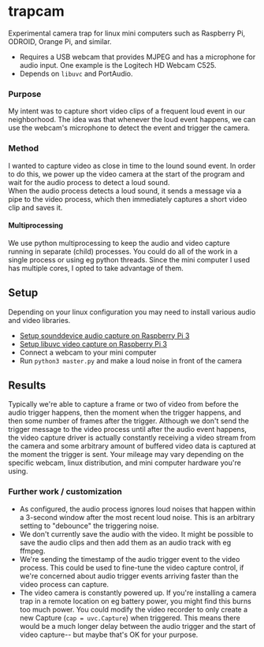 # trapcam

Experimental camera trap for linux mini computers such as Raspberry Pi, ODROID, Orange Pi, and similar.

- Requires a USB webcam that provides MJPEG and has a microphone for audio input. One example is the Logitech HD Webcam C525.
- Depends on `libuvc` and PortAudio.  

### Purpose

My intent was to capture short video clips of a frequent loud event in our neighborhood.
The idea was that whenever the loud event happens, we can use the webcam's microphone to detect
the event and trigger the camera.

### Method

I wanted to capture video as close in time to the lound sound event.
In order to do this, we power up the video camera at the start of the program and wait for
the audio process to detect a loud sound.  
When the audio process detects a loud sound, it sends a message via a pipe to the video process,
which then immediately captures a short video clip and saves it.  

#### Multiprocessing

We use python multiprocessing to keep the audio and video capture running in separate (child) processes.
You could do all of the work in a single process or using eg python threads.
Since the mini computer I used has multiple cores, I opted to take advantage of them. 


## Setup

Depending on your linux configuration you may need to install various audio and video libraries.

- [Setup sounddevice audio capture on Raspberry Pi 3](https://gist.github.com/tstellanova/11ef60480552e2c5660af8e9e14410c8)
- [Setup libuvc video capture on Raspberry Pi 3](https://gist.github.com/tstellanova/1bd93b82f9f9fbc57c7c503a54514d6d)
- Connect a webcam to your mini computer
- Run `python3 master.py` and make a loud noise in front of the camera

## Results

Typically we're able to capture a frame or two of video from before the audio trigger happens, 
then the moment when the trigger happens,
and then some number of frames after the trigger. 
Although we don't send the trigger message to the video process until after the audio event happens,
the video capture driver is actually constantly receiving a video stream from the camera 
and some arbitrary amount of buffered video data is captured at the moment the trigger is sent. 
Your mileage may vary depending on the specific webcam, linux distribution, and mini computer hardware you're using. 

### Further work / customization

- As configured, the audio process ignores loud noises that happen within a 3-second window after the most recent loud noise. This is an arbitrary setting to "debounce" the triggering noise. 
- We don't currently save the audio with the video. It might be possible to save the audio clips and then add them as an audio track with eg ffmpeg.
- We're sending the timestamp of the audio trigger event to the video process. This could be used to fine-tune the video capture control, if we're concerned about audio trigger events arriving faster than the video process can capture.
- The video camera is constantly powered up. If you're installing a camera trap in a remote location on eg battery power, you might find this burns too much power.  You could modify the video recorder to only create a new Capture (`cap = uvc.Capture`) when triggered.  This means there would be a much longer delay between the audio trigger and the start of video capture-- but maybe that's OK for your purpose.


